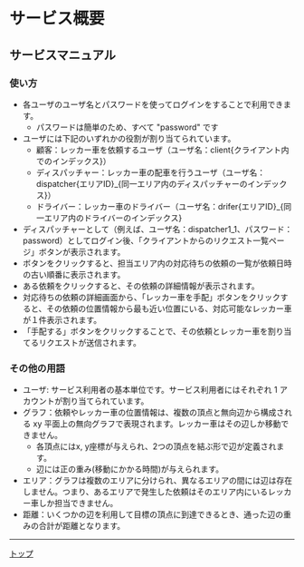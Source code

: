 # サービス概要

## サービスマニュアル

### 使い方

- 各ユーザのユーザ名とパスワードを使ってログインをすることで利用できます。
  - パスワードは簡単のため、すべて "password" です
- ユーザには下記のいずれかの役割が割り当てられています。
  - 顧客：レッカー車を依頼するユーザ（ユーザ名：client{クライアント内でのインデックス}）
  - ディスパッチャー：レッカー車の配車を行うユーザ（ユーザ名：dispatcher{エリアID}_{同一エリア内のディスパッチャーのインデックス}）
  - ドライバー：レッカー車のドライバー（ユーザ名：drifer{エリアID}_{同一エリア内のドライバーのインデックス}
- ディスパッチャーとして（例えば、ユーザ名：dispatcher1_1、パスワード：password）としてログイン後、「クライアントからのリクエスト一覧ページ」ボタンが表示されます。
- ボタンをクリックすると、担当エリア内の対応待ちの依頼の一覧が依頼日時の古い順番に表示されます。
- ある依頼をクリックすると、その依頼の詳細情報が表示されます。
- 対応待ちの依頼の詳細画面から、「レッカー車を手配」ボタンをクリックすると、その依頼の位置情報から最も近い位置にいる、対応可能なレッカー車が１件表示されます。
- 「手配する」ボタンをクリックすることで、その依頼とレッカー車を割り当てるリクエストが送信されます。

### その他の用語

- ユーザ: サービス利用者の基本単位です。サービス利用者にはそれぞれ 1 アカウントが割り当てられています。
- グラフ：依頼やレッカー車の位置情報は、複数の頂点と無向辺から構成される xy 平面上の無向グラフで表現されます。レッカー車はその辺しか移動できません。
  - 各頂点にはx, y座標が与えられ、2つの頂点を結ぶ形で辺が定義されます。
  - 辺には正の重み(移動にかかる時間)が与えられます。
- エリア：グラフは複数のエリアに分けられ、異なるエリアの間には辺は存在しません。つまり、あるエリアで発生した依頼はそのエリア内にいるレッカー車しか担当できません。
- 距離：いくつかの辺を利用して目標の頂点に到達できるとき、通った辺の重みの合計が距離となります。

---

[トップ](../../README.md)
